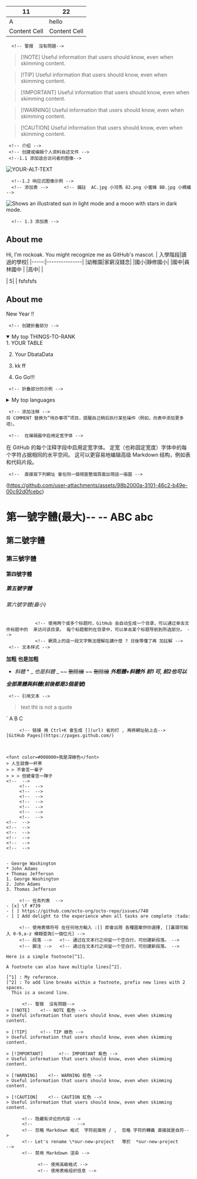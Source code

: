 | 11  | 22 |
| ------------- | ------------- |
| A  | hello  |
| Content Cell  | Content Cell  |
      
      
      <!-- 警报  沒有問題-->
> [!NOTE]    <!-- NOTE 藍色 -->
> Useful information that users should know, even when skimming content.

> [!TIP]     <!-- TIP 綠色 -->
> Useful information that users should know, even when skimming content.

> [!IMPORTANT]      <!-- IMPORTANT 紫色 -->
> Useful information that users should know, even when skimming content.

> [!WARNING]    <!-- WARNING 棕色 -->
> Useful information that users should know, even when skimming content.

> [!CAUTION]    <!-- CAUTION 紅色 -->
> Useful information that users should know, even when skimming content.




<!-- 基本撰写和格式语法  -->
     <!-- 介绍 -->
     <!-- 创建或编辑个人资料自述文件 -->
     <!--1.1 添加适合访问者的图像-->
     
<picture>
 <source media="(prefers-color-scheme: dark)" srcset="YOUR-DARKMODE-IMAGE">
 <source media="(prefers-color-scheme: light)" srcset="YOUR-LIGHTMODE-IMAGE">
 <img alt="YOUR-ALT-TEXT" src="YOUR-DEFAULT-IMAGE">
</picture>

      <!--1.2 响应式图像示例 -->
      <!-- 添加表 -->      <!-- 備註  AC.jpg 小河馬 82.png 小蜜蜂 BB.jpg 小螞蟻 -->

<picture>
     
  <source media="(prefers-color-scheme: light)" srcset="https://github.com/rockoak/rockoak/blob/main/images/%E5%B0%8F%E6%B2%B3%E9%A6%AC.jpg1">
  <source media="(prefers-color-scheme: light)" srcset="https://github.com/rockoak/rockoak/blob/main/images/%E5%B0%8F%E8%9C%9C%E8%9C%82.png1">
  <img alt="Shows an illustrated sun in light mode and a moon with stars in dark mode." src="https://github.com/rockoak/rockoak/blob/main/images/%E5%B0%8F%E8%9E%9E%E8%9F%BB.jpg1">
</picture>

      <!-- 1.3 添加表 -->
## About me
Hi, I'm rockoak. You might recognize me as GitHub's mascot.
| 入學階段|讀過的學校|
|-----:|---------------|
|幼稚園|家窮沒錢念|
|國小|靜修國小|
|國中|員林國中               |
|高中|               |

|     5|               |
fsfsfsfs








## About me
New Year !!

<!--  -->
<!-- 折叠部分的示例 -->

     <!-- 创建折叠部分 -->
<details open>
<summary>My top THINGS-TO-RANK</summary>
1. YOUR TABLE
     
2. Your DbataData
   
3. kk ff
   
4. Go Go!!!
</details>

     <!-- 折叠部分的示例 -->
<details>
<summary>My top languages</summary>

| Rank | Languages |
|-----:|-----------|
|     1| JavaScript|
|     2| Python    |
|     3| SQL       |
---
> If we pull together and commit ourselves, then we can push through anything.
— Rockoak the 2024/10/27

> If we Play together , then we can happy anything.
— Rockoak the 2024/10/28
</details>

     <!-- 添加注释 -->
    将 COMMENT 替换为“待办事项”项目，提醒自己稍后执行某些操作（例如，向表中添加更多项）。

<!-- 关于在 GitHub 上编写和设置格式 -->

     <!--  在编辑器中启用定宽字体 -->
在 GitHub 的每个注释字段中启用定宽字体。 定宽（也称固定宽度）字体中的每个字符占据相同的水平空间。 这可以更容易地编辑高级 Markdown 结构，例如表和代码片段。

     <!--  直接寫下列網址 會在同一個視窗整個頁面出現這一張圖 -->
(https://github.com/user-attachments/assets/98b2000a-3101-46c2-b49e-00c92d0fcebc)
     <!-- 基本撰写和格式语法 -->
# 第一號字體(最大)--       -- ABC abc 
## 第二號字體
### 第三號字體
#### 第四號字體
##### 第五號字體
###### 第六號字體(最小)


               <!-- 使用两个或多个标题时，GitHub 会自动生成一个目录，可以通过单击文件标题中的  来访问该目录。 每个标题都列在目录中，可以单击某个标题导航到所选部分。 -->
               <!-- 網頁上的這一段文字無法理解在講什麼 ? 日後等懂了再 加註解 -->
     <!-- 文本样式 -->
<!--下列語法字與字之間若有空白則語法的功能會失效, 再打完正確的語法後會出現效果  -->
**加粗**     <!-- Ctrl+B -->
__也是加粗__ 
* *斜體* *   <!-- Ctrl+I -->
_ _也是斜體_ _
~~ ~~刪除線~~ ~~ <!-- 沒有快捷鍵 如 Ctrl+I,   ~~刪除線~~ 與 ~~ ~~刪除線~~ ~~ 都可以出現刪除線的效果 -->
~~刪除線~~
**_外粗體+斜體外_**  <!-- ****沒有空白 黑體   **----**  --(A)--  (A) 是要再加上 斜體外的文字  ---- 可    前2--後1-也可以                                  -->
**__前1_ 可, 前2也可以_**

***全部黑體與斜體(前後都是3個星號)***
<!--上標(<sub> </sub>)與下標(<sup> </sup>)  -->
     <!-- 引用文本 -->
> text tht is not a quote
<!-- 下列是 鍵盤左上的 ``` ABC 會在不同行, 且會有背景填滿的效果 > 人生就像一杯茶> > 不會苦一輩子> > > 但總會苦一陣子 引用有階層式-->
`
A
B
C
```
     <!-- 链接 用 Ctrl+K 會生成 [](url) 省的打 , 再將網址貼上去-->
[GitHub Pages](https://pages.github.com/)



<font color=#008000>我是深綠色</font>
> 人生就像一杯茶
> > 不會苦一輩子
> > > 但總會苦一陣子
<!--  -->
     <!--  -->
     <!--  -->
     <!--  -->
     <!--  -->
     <!--  -->
     <!--  -->
     <!--  -->
<!--  -->
<!--  -->
<!--  -->
<!--  -->
<!--  -->
<!--  -->


- George Washington
* John Adams
+ Thomas Jefferson
1. George Washington
2. John Adams
3. Thomas Jefferson

     <!-- 任务列表  -->
- [x] \f #739
- [ ] https://github.com/octo-org/octo-repo/issues/740
- [ ] Add delight to the experience when all tasks are complete :tada:

     <!-- 使用表情符号 在任何地方輸入 :[] 即會出現 各種圖案供你選擇, []裏頭可輸入 0-9,a-z 模糊查詢[一個位元] -->
     <!-- 段落 -->   <!-- 通过在文本行之间留一个空白行，可创建新段落。 --> 
     <!-- 脚注 -->   <!-- 通过在文本行之间留一个空白行，可创建新段落。 -->

Here is a simple footnote[^1].

A footnote can also have multiple lines[^2].

[^1] : My reference.
[^2] : To add line breaks within a footnote, prefix new lines with 2 spaces.
  This is a second line.

      <!-- 警报  沒有問題-->
> [!NOTE]    <!-- NOTE 藍色 -->
> Useful information that users should know, even when skimming content.

> [!TIP]     <!-- TIP 綠色 -->
> Useful information that users should know, even when skimming content.

> [!IMPORTANT]      <!-- IMPORTANT 紫色 -->
> Useful information that users should know, even when skimming content.

> [!WARNING]    <!-- WARNING 棕色 -->
> Useful information that users should know, even when skimming content.

> [!CAUTION]    <!-- CAUTION 紅色 -->
> Useful information that users should know, even when skimming content.

      <!-- 隐藏有评论的内容 -->
      <!--                 -->
      <!-- 忽略 Markdown 格式  字符前面用 / ,  忽略 字符的轉義 直接就是自符-->
      <!-- Let's rename \*our-new-project   等於  *our-new-project           -->
      <!-- 禁用 Markdown 渲染 -->

            <!-- 使用高級格式 -->
            <!-- 使用表格组织信息 -->






